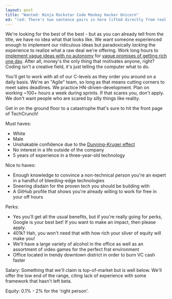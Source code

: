 ```yaml
---
layout: post
title: "Wanted: Ninja Rockstar Code Monkey Hacker Unicorn"
ed: "(ed: There's two sentence pairs in here lifted directly from real JDs.  See if you can find them!)"
---
```


We're looking for the best of the best - but as you can already tell from the title, we have no idea what that looks like.  We want someone experienced enough to implement our ridiculous ideas but paradoxically _lacking_ the experience to realize what a raw deal we're offering.  Work long hours to [implement vague ideas with no autonomy](https://rkoutnik.com/2016/04/21/implementers-solvers-and-finders.html) for [vague promises of getting rich one day](https://rkoutnik.com/articles/The-Myth-of-Equity-as-Motivation.html).  After all, money's the only thing that motivates anyone, right?  Coding isn't a creative field, it's just telling the computer what to do.

You'll get to work with all of our C-levels as they order you around on a daily basis.  We're an "Agile" team, so long as that means cutting corners to meet sales deadlines.  We practice HN-driven-development.  Plan on working ~100+ hours a week during sprints. If that scares you, don't apply.  We don't want people who are scared by silly things like reality.

Get in on the ground floor to a catastrophe that's sure to hit the front page of TechCrunch!

Must haves:

 - White
 - Male
 - Unshakable confidence due to the [Dunning-Kruger effect](https://en.wikipedia.org/wiki/Dunning%E2%80%93Kruger_effect)
 - No interest in a life outside of the company
 - 5 years of experience in a three-year-old technology

Nice to haves:

 - Enough knowledge to convince a non-technical person you're an expert in a handful of bleeding-edge technologies
 - Sneering disdain for the proven tech you should be building with
 - A GitHub profile that shows you're already willing to work for free in your off hours

Perks:

 - Yes you'll get all the usual benefits, but if you're really going for perks, Google is your best bet! If you want to make an impact, then please apply.
 - 401k?  Hah, you won't need that with how rich your sliver of equity will make you!
 - We'll have a large variety of alcohol in the office as well as an assortment of video games for the perfect frat environment
 - Office located in trendy downtown district in order to burn VC cash faster

Salary: Something that we'll claim is top-of-market but is well below.  We'll offer the low end of the range, citing lack of experience with some framework that hasn't left beta.

Equity: 0.1% - 2% for the 'right person'.

